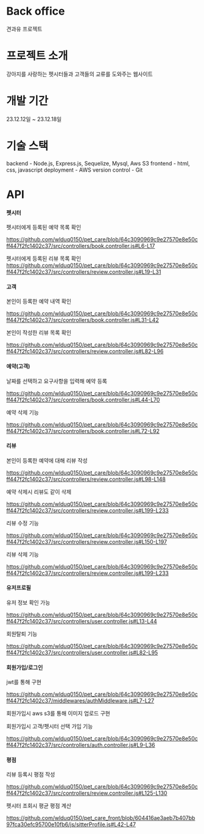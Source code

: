 # Back office
견과유 프로젝트

# 프로젝트 소개
강아지를 사랑하는 펫시터들과 고객들의 교류를 도와주는 웹사이트

# 개발 기간
23.12.12일 ~ 23.12.18일

# 기술 스택

backend - Node.js, Express.js, Sequelize, Mysql, Aws S3
frontend - html, css, javascript
deployment - AWS
version control - Git

# API

#### 펫시터

펫시터에게 등록된 예약 목록 확인

https://github.com/wlduq0150/pet_care/blob/64c3090969c9e27570e8e50cff447f2fc1402c37/src/controllers/book.controller.js#L6-L17

펫시터에게 등록된 리뷰 목록 확인
https://github.com/wlduq0150/pet_care/blob/64c3090969c9e27570e8e50cff447f2fc1402c37/src/controllers/review.controller.js#L19-L31

#### 고객

본인이 등록한 예약 내역 확인

https://github.com/wlduq0150/pet_care/blob/64c3090969c9e27570e8e50cff447f2fc1402c37/src/controllers/book.controller.js#L31-L42

본인이 작성한 리뷰 목록 확인

https://github.com/wlduq0150/pet_care/blob/64c3090969c9e27570e8e50cff447f2fc1402c37/src/controllers/review.controller.js#L82-L96

#### 예약(고객)

날짜를 선택하고 요구사항을 입력해 예약 등록

https://github.com/wlduq0150/pet_care/blob/64c3090969c9e27570e8e50cff447f2fc1402c37/src/controllers/book.controller.js#L44-L70

예약 삭제 기능

https://github.com/wlduq0150/pet_care/blob/64c3090969c9e27570e8e50cff447f2fc1402c37/src/controllers/book.controller.js#L72-L92

#### 리뷰

본인이 등록한 예약에 대해 리뷰 작성

https://github.com/wlduq0150/pet_care/blob/64c3090969c9e27570e8e50cff447f2fc1402c37/src/controllers/review.controller.js#L98-L148

예약 삭제시 리뷰도 같이 삭제

https://github.com/wlduq0150/pet_care/blob/64c3090969c9e27570e8e50cff447f2fc1402c37/src/controllers/review.controller.js#L199-L233

리뷰 수정 기능

https://github.com/wlduq0150/pet_care/blob/64c3090969c9e27570e8e50cff447f2fc1402c37/src/controllers/review.controller.js#L150-L197

리뷰 삭제 기능 

https://github.com/wlduq0150/pet_care/blob/64c3090969c9e27570e8e50cff447f2fc1402c37/src/controllers/review.controller.js#L199-L233

#### 유저프로필

유저 정보 확인 가능

https://github.com/wlduq0150/pet_care/blob/64c3090969c9e27570e8e50cff447f2fc1402c37/src/controllers/user.controller.js#L13-L44

회원탈퇴 기능

https://github.com/wlduq0150/pet_care/blob/64c3090969c9e27570e8e50cff447f2fc1402c37/src/controllers/user.controller.js#L82-L95

#### 회원가입/로그인

jwt를 통해 구현

https://github.com/wlduq0150/pet_care/blob/64c3090969c9e27570e8e50cff447f2fc1402c37/middlewares/authMiddleware.js#L7-L27

회원가입시 aws s3를 통해 이미지 업로드 구현

회원가입시 고객/펫시터 선택 가입 기능

https://github.com/wlduq0150/pet_care/blob/64c3090969c9e27570e8e50cff447f2fc1402c37/src/controllers/auth.controller.js#L9-L36

#### 평점

리뷰 등록시 평점 작성

https://github.com/wlduq0150/pet_care/blob/64c3090969c9e27570e8e50cff447f2fc1402c37/src/controllers/review.controller.js#L125-L130

펫시터 조회시 평균 평점 계산

https://github.com/wlduq0150/pet_care_front/blob/604416ae3aeb7b407bb97fca30efc95700e10fb6/js/sitterProfile.js#L42-L47
